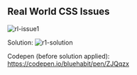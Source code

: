 ## Real World CSS Issues

![rl-issue1](http://imgur.com/Gu4aaow.png)

Solution:
![r1-solution](http://imgur.com/7LvnXWE.png)

Codepen (before solution applied): https://codepen.io/bluehabit/pen/ZJQqzx

